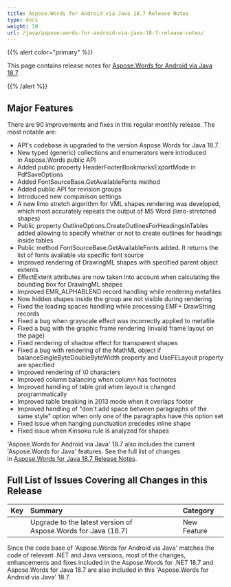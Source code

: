 ```yaml
---
title: Aspose.Words for Android via Java 18.7 Release Notes
type: docs
weight: 30
url: /java/aspose-words-for-android-via-java-18-7-release-notes/
---
```


{{% alert color="primary" %}} 

This page contains release notes for [Aspose.Words for Android via Java 18.7](https://repository.aspose.com/webapp/#/artifacts/browse/tree/General/repo/com/aspose/aspose-words/18.7).

{{% /alert %}} 
## **Major Features**
There are 90 improvements and fixes in this regular monthly release. The most notable are:

- API's codebase is upgraded to the version Aspose.Words for Java 18.7.
- New typed (generic) collections and enumerators were introduced in Aspose.Words public API
- Added public property HeaderFooterBookmarksExportMode in PdfSaveOptions 
- Added FontSourceBase.GetAvailableFonts method 
- Added public API for revision groups 
- Introduced new comparison settings 
- A new limo stretch algorithm for VML shapes rendering was developed, which most accurately repeats the output of MS Word (limo-stretched shapes)
- Public property OutlineOptions.CreateOutlinesForHeadingsInTables added allowing to specify whether or not to create outlines for headings inside tables
- Public method FontSourceBase.GetAvailableFonts added. It returns the list of fonts available via specific font source
- Improved rendering of DrawingML shapes with specified parent object extents
- EffectExtent attributes are now taken into account when calculating the bounding box for DrawingML shapes
- Improved EMR_ALPHABLEND record handling while rendering metafiles
- Now hidden shapes inside the group are not visible during rendering
- Fixed the leading spaces handling while processing EMF+ DrawString records
- Fixed a bug when grayscale effect was incorrectly applied to metafile
- Fixed a bug with the graphic frame rendering (invalid frame layout on the page)
- Fixed rendering of shadow effect for transparent shapes
- Fixed a bug with rendering of the MathML object if balanceSingleByteDoubleByteWidth property and UseFELayout property are specified
- Improved rendering of \0 characters
- Improved column balancing when column has footnotes
- Improved handling of table grid when layout is changed programmatically
- Improved table breaking in 2013 mode when it overlaps footer
- Improved handling of "don't add space between paragraphs of the same style" option when only one of the paragraphs have this option set
- Fixed issue when hanging punctuation precedes inline shape
- Fixed issue when Kinsoku rule is analyzed for shapes

'Aspose.Words for Android via Java' 18.7 also includes the current 'Aspose.Words for Java' features. See the full list of changes in [Aspose.Words for Java 18.7 Release Notes](/words/java/aspose-words-for-java-18-7-release-notes/).
## **Full List of Issues Covering all Changes in this Release**

|**Key**|**Summary**|**Category**|
| :- | :- | :- |
| |Upgrade to the latest version of Aspose.Words for Java (18.7)|New Feature|

Since the code base of 'Aspose.Words for Android via Java' matches the code of relevant .NET and Java versions, most of the changes, enhancements and fixes included in the Aspose.Words for .NET 18.7 and Aspose.Words for Java 18.7 are also included in this 'Aspose.Words for Android via Java' 18.7.
